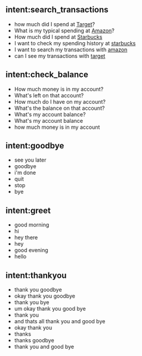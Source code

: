 ## intent:search_transactions
- how much did I spend at [Target](vendor_name)?
- What is my typical spending at [Amazon](vendor_name)?
- How much did I spend at [Starbucks](vendor_name)
- I want to check my spending history at [starbucks](vendor_name)
- I want to search my transactions with [amazon](vendor_name)
- can I see my transactions with [target](vendor_name)

## intent:check_balance
- How much money is in my account?
- What's left on that account?
- How much do I have on my account?
- What's the balance on that account?
- What's my account balance?
- What's my account balance
- how much money is in my account

## intent:goodbye
- see you later
- goodbye
- i'm done
- quit
- stop
- bye

## intent:greet
- good morning
- hi
- hey there
- hey
- good evening
- hello

## intent:thankyou
- thank you goodbye
- okay thank you goodbye
- thank you bye
- um okay thank you good bye
- thank you
- and thats all thank you and good bye
- okay thank you
- thanks
- thanks goodbye
- thank you and good bye
